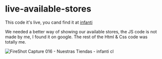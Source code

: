 # live-available-stores

This code it's live, you cand find it at [infanti](https://infanti.cl/tiendas)

We needed a better way of showing our available stores, the JS code is not made by me, I found it on google. The rest of the Html & Css code was totally me.

![FireShot Capture 016 - Nuestras Tiendas - infanti cl](https://user-images.githubusercontent.com/72318958/171061034-7e1b465d-3737-47cd-aa15-e9f34a9acc44.png)
